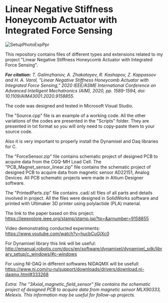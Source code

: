 # Linear Negative Stiffness Honeycomb Actuator with Integrated Force Sensing

![SetupPhotoExpPpr](https://user-images.githubusercontent.com/63325614/121167309-a336bd80-c873-11eb-8d87-9b36b4c171f6.jpg)

This repository contains files of different types and extensions related to my project "Linear Negative Stiffness Honeycomb Actuator with Integrated Force Sensing".

***For citation:**
T. Galimzhanov, A. Zhakatayev, R. Kashapov, Z. Kappassov and H. A. Varol, "Linear Negative Stiffness Honeycomb Actuator with Integrated Force Sensing," 2020 IEEE/ASME International Conference on Advanced Intelligent Mechatronics (AIM), 2020, pp. 1589-1594, doi: 10.1109/AIM43001.2020.9158855.*

The code was designed and tested in Microsoft Visual Studio.

The "Source.cpp" file is an example of a working code. All the other variations of the codes are presented in the "Scripts" folder.
They are presented in txt format so you will only need to copy-paste them to your source code. 

Also it is very important to properly install the Dynamixel and Daq libraries for C.

The "ForceSensor.zip" file contains schematic project of designed PCB to acquire data from the CGQ-MH Load Cell.
The "PCB_Magnet_sensor_linear.zip" file contains the schematic project of designed PCB to acquire data from magnetic sensor AD22151, Analog Devices.
All PCB schematic projects were made in Altium Designer software.

The "PrintedParts.zip" file contains .cad/.stl files of all parts and details involved in project. All the files were designed in SolidWorks software and printed with Ultimaker 3D printer using polylactide (PLA) material.

The link to the paper based on this project: https://ieeexplore.ieee.org/stamp/stamp.jsp?tp=&arnumber=9158855

Video demonstrating conducted experiments: https://www.youtube.com/watch?v=hucbCuGjXc0

For Dynamixel library this link will be useful: http://emanual.robotis.com/docs/en/software/dynamixel/dynamixel_sdk/library_setup/c_windows/#c-windows

For using NI-DAQ in different softwares NIDAQMX will be usefull:
https://www.ni.com/ru-ru/support/downloads/drivers/download.ni-daqmx.html#333268

*Extra: The "3Axial_magnetic_field_sensor" file contains the schematic project of designed PCB to acquire data from magnetic sensor MLX90333, Melexis. This information may be useful for follow-up projects.*
